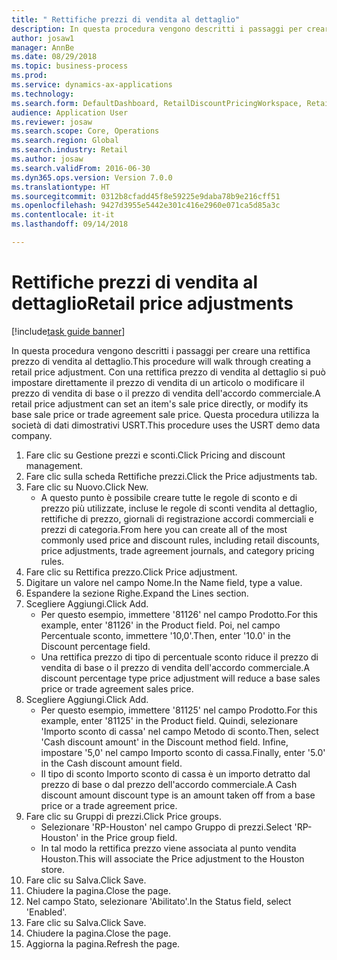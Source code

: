 ```yaml
--- 
title: " Rettifiche prezzi di vendita al dettaglio"
description: In questa procedura vengono descritti i passaggi per creare una rettifica prezzo di vendita al dettaglio.
author: josaw1
manager: AnnBe
ms.date: 08/29/2018
ms.topic: business-process
ms.prod: 
ms.service: dynamics-ax-applications
ms.technology: 
ms.search.form: DefaultDashboard, RetailDiscountPricingWorkspace, RetailPeriodicDiscount, RetailDiscountPriceGroup
audience: Application User
ms.reviewer: josaw
ms.search.scope: Core, Operations
ms.search.region: Global
ms.search.industry: Retail
ms.author: josaw
ms.search.validFrom: 2016-06-30
ms.dyn365.ops.version: Version 7.0.0
ms.translationtype: HT
ms.sourcegitcommit: 0312b8cfadd45f8e59225e9daba78b9e216cff51
ms.openlocfilehash: 9427d3955e5442e301c416e2960e071ca5d85a3c
ms.contentlocale: it-it
ms.lasthandoff: 09/14/2018

---
```

# <a name="retail-price-adjustments"></a><span data-ttu-id="2ab8e-103"> Rettifiche prezzi di vendita al dettaglio</span><span class="sxs-lookup"><span data-stu-id="2ab8e-103">Retail price adjustments</span></span>

[!include[task guide banner](../includes/task-guide-banner.md)]

<span data-ttu-id="2ab8e-104">In questa procedura vengono descritti i passaggi per creare una rettifica prezzo di vendita al dettaglio.</span><span class="sxs-lookup"><span data-stu-id="2ab8e-104">This procedure will walk through creating a retail price adjustment.</span></span> <span data-ttu-id="2ab8e-105">Con una rettifica prezzo di vendita al dettaglio si può impostare direttamente il prezzo di vendita di un articolo o modificare il prezzo di vendita di base o il prezzo di vendita dell'accordo commerciale.</span><span class="sxs-lookup"><span data-stu-id="2ab8e-105">A retail price adjustment can set an item's sale price directly, or modify its base sale price or trade agreement sale price.</span></span> <span data-ttu-id="2ab8e-106">Questa procedura utilizza la società di dati dimostrativi USRT.</span><span class="sxs-lookup"><span data-stu-id="2ab8e-106">This procedure uses the USRT demo data company.</span></span>

1. <span data-ttu-id="2ab8e-107">Fare clic su Gestione prezzi e sconti.</span><span class="sxs-lookup"><span data-stu-id="2ab8e-107">Click Pricing and discount management.</span></span>
2. <span data-ttu-id="2ab8e-108">Fare clic sulla scheda Rettifiche prezzi.</span><span class="sxs-lookup"><span data-stu-id="2ab8e-108">Click the Price adjustments tab.</span></span>
3. <span data-ttu-id="2ab8e-109">Fare clic su Nuovo.</span><span class="sxs-lookup"><span data-stu-id="2ab8e-109">Click New.</span></span>
    * <span data-ttu-id="2ab8e-110">A questo punto è possibile creare tutte le regole di sconto e di prezzo più utilizzate, incluse le regole di sconti vendita al dettaglio, rettifiche di prezzo, giornali di registrazione accordi commerciali e prezzi di categoria.</span><span class="sxs-lookup"><span data-stu-id="2ab8e-110">From here you can create all of the most commonly used price and discount rules, including retail discounts, price adjustments, trade agreement journals, and category pricing rules.</span></span>  
4. <span data-ttu-id="2ab8e-111">Fare clic su Rettifica prezzo.</span><span class="sxs-lookup"><span data-stu-id="2ab8e-111">Click Price adjustment.</span></span>
5. <span data-ttu-id="2ab8e-112">Digitare un valore nel campo Nome.</span><span class="sxs-lookup"><span data-stu-id="2ab8e-112">In the Name field, type a value.</span></span>
6. <span data-ttu-id="2ab8e-113">Espandere la sezione Righe.</span><span class="sxs-lookup"><span data-stu-id="2ab8e-113">Expand the Lines section.</span></span>
7. <span data-ttu-id="2ab8e-114">Scegliere Aggiungi.</span><span class="sxs-lookup"><span data-stu-id="2ab8e-114">Click Add.</span></span>
    * <span data-ttu-id="2ab8e-115">Per questo esempio, immettere '81126' nel campo Prodotto.</span><span class="sxs-lookup"><span data-stu-id="2ab8e-115">For this example, enter '81126' in the Product field.</span></span>    <span data-ttu-id="2ab8e-116">Poi, nel campo Percentuale sconto, immettere '10,0'.</span><span class="sxs-lookup"><span data-stu-id="2ab8e-116">Then, enter '10.0' in the Discount percentage field.</span></span>  
    * <span data-ttu-id="2ab8e-117">Una rettifica prezzo di tipo di percentuale sconto riduce il prezzo di vendita di base o il prezzo di vendita dell'accordo commerciale.</span><span class="sxs-lookup"><span data-stu-id="2ab8e-117">A discount percentage type price adjustment will reduce a base sales price or trade agreement sales price.</span></span>  
8. <span data-ttu-id="2ab8e-118">Scegliere Aggiungi.</span><span class="sxs-lookup"><span data-stu-id="2ab8e-118">Click Add.</span></span>
    * <span data-ttu-id="2ab8e-119">Per questo esempio, immettere '81125' nel campo Prodotto.</span><span class="sxs-lookup"><span data-stu-id="2ab8e-119">For this example, enter '81125' in the Product field.</span></span>    <span data-ttu-id="2ab8e-120">Quindi, selezionare 'Importo sconto di cassa' nel campo Metodo di sconto.</span><span class="sxs-lookup"><span data-stu-id="2ab8e-120">Then, select 'Cash discount amount' in the Discount method field.</span></span>    <span data-ttu-id="2ab8e-121">Infine, impostare '5,0' nel campo Importo sconto di cassa.</span><span class="sxs-lookup"><span data-stu-id="2ab8e-121">Finally, enter '5.0' in the Cash discount amount field.</span></span>  
    * <span data-ttu-id="2ab8e-122">Il tipo di sconto Importo sconto di cassa è un importo detratto dal prezzo di base o dal prezzo dell'accordo commerciale.</span><span class="sxs-lookup"><span data-stu-id="2ab8e-122">A Cash discount amount discount type is an amount taken off from a base price or a trade agreement price.</span></span>  
9. <span data-ttu-id="2ab8e-123">Fare clic su Gruppi di prezzi.</span><span class="sxs-lookup"><span data-stu-id="2ab8e-123">Click Price groups.</span></span>
    * <span data-ttu-id="2ab8e-124">Selezionare 'RP-Houston' nel campo Gruppo di prezzi.</span><span class="sxs-lookup"><span data-stu-id="2ab8e-124">Select 'RP-Houston' in the Price group field.</span></span>  
    * <span data-ttu-id="2ab8e-125">In tal modo la rettifica prezzo viene associata al punto vendita Houston.</span><span class="sxs-lookup"><span data-stu-id="2ab8e-125">This will associate the Price adjustment to the Houston store.</span></span>  
10. <span data-ttu-id="2ab8e-126">Fare clic su Salva.</span><span class="sxs-lookup"><span data-stu-id="2ab8e-126">Click Save.</span></span>
11. <span data-ttu-id="2ab8e-127">Chiudere la pagina.</span><span class="sxs-lookup"><span data-stu-id="2ab8e-127">Close the page.</span></span>
12. <span data-ttu-id="2ab8e-128">Nel campo Stato, selezionare 'Abilitato'.</span><span class="sxs-lookup"><span data-stu-id="2ab8e-128">In the Status field, select 'Enabled'.</span></span>
13. <span data-ttu-id="2ab8e-129">Fare clic su Salva.</span><span class="sxs-lookup"><span data-stu-id="2ab8e-129">Click Save.</span></span>
14. <span data-ttu-id="2ab8e-130">Chiudere la pagina.</span><span class="sxs-lookup"><span data-stu-id="2ab8e-130">Close the page.</span></span>
15. <span data-ttu-id="2ab8e-131">Aggiorna la pagina.</span><span class="sxs-lookup"><span data-stu-id="2ab8e-131">Refresh the page.</span></span>


